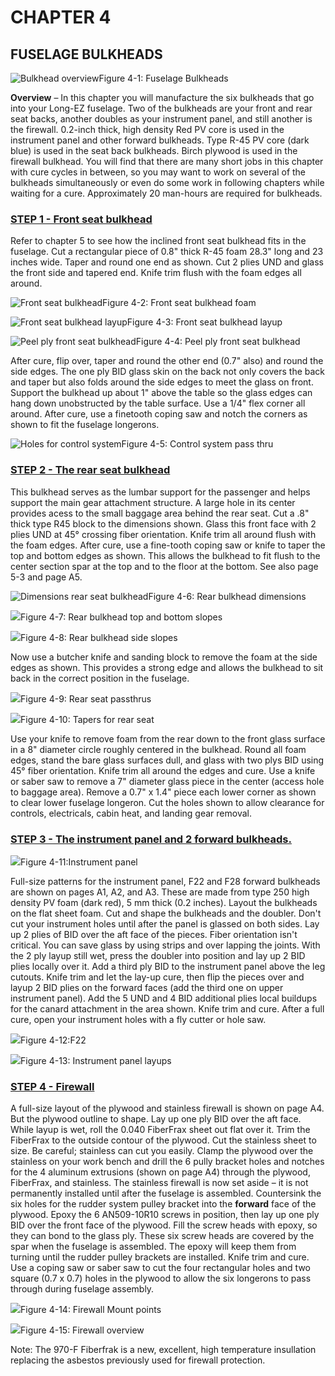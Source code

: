 # CHAPTER 4

## FUSELAGE BULKHEADS 

![Bulkhead overview](../images/04/04_00.png)Figure 4-1: Fuselage Bulkheads

**Overview** – In this chapter you will manufacture the six bulkheads that go into your Long-EZ fuselage. Two of the bulkheads are your front and rear seat backs, another doubles as your instrument panel, and still another is the firewall. 0.2-inch thick, high density Red PV core is used in the instrument panel and other forward bulkheads. Type R-45 PV core (dark blue) is used in the seat back bulkheads. Birch plywood is used in the firewall bulkhead. You will find that there are many short jobs in this chapter with cure cycles in between, so you may want to work on several of the bulkheads simultaneously or even do some work in following chapters while waiting for a cure. Appro­ximately 20 man-hours are required for bulkheads. 

### <u>STEP 1 - Front seat bulkhead</u>

Refer to chapter 5 to see how the inclined front seat bulkhead fits in the fuselage. Cut a rectangular piece of 0.8" thick R-45 foam 28.3" long and 23 inches wide. Taper and round one end as shown. Cut 2 plies UND and glass the front side and tapered end. Knife trim flush with the foam edges all around. 

![Front seat bulkhead](../images/04/04_01.png)Figure 4-2: Front seat bulkhead foam

![Front seat bulkhead layup](../images/04/04_02.png)Figure 4-3: Front seat bulkhead layup

![Peel ply front seat bulkhead](../images/04/04_03.png)Figure 4-4: Peel ply front seat bulkhead

After cure, flip over, taper and round the other end (0.7" also) and round the side edges. The one ply BID glass skin on the back not only covers the back and taper but also folds around the side edges to meet the glass on front. Support the bulkhead up about 1" above the table so the glass edges can hang down unobstructed by the table surface. Use a 1/4" flex corner all around. After cure, use a finetooth coping saw and notch the corners as shown to fit the fuselage longerons. 

![Holes for control system](../images/04/04_04.png)Figure 4-5: Control system pass thru

### <u>STEP 2 - The rear seat bulkhead</u>

This bulkhead serves as the lumbar support for the passenger and helps support the main gear attachment structure. A large hole in its center provides acess to the small baggage area behind the rear seat. Cut a .8" thick type R45 block to the dimensions shown. Glass this front face with 2 plies UND at 45° crossing fiber orientation. Knife trim all around flush with the foam edges. After cure, use a fine-tooth coping saw or knife to taper the top and bottom edges as shown. This allows the bulkhead to fit flush to the center section spar at the top and to the floor at the bottom. See also page 5-3 and page A5.

![Dimensions rear seat bulkhead](../images/04/04_05.png)Figure 4-6: Rear bulkhead dimensions

![](../images/04/04_06.png)Figure 4-7: Rear bulkhead top and bottom slopes

![](../images/04/04_07.png)Figure 4-8: Rear bulkhead side slopes

Now use a butcher knife and sanding block to remove the foam at the side edges as shown. This provides a strong edge and allows the bulkhead to sit back in the correct position in the fuselage.

![](../images/04/04_08.png)Figure 4-9: Rear seat passthrus 

![](../images/04/04_09.png)Figure 4-10: Tapers for rear seat

Use your knife to remove foam from the rear down to the front glass surface in a 8" diameter circle roughly centered in the bulkhead. Round all foam edges, stand the bare glass surfaces dull, and glass with two plys BID using 45° fiber orientation. Knife trim all around the edges and cure. Use a knife or saber saw to remove a 7" diameter glass piece in the center (access hole to baggage area). Remove a 0.7" x 1.4" piece each lower corner as shown to clear lower fuselage longeron. Cut the holes shown to allow clearance for controls, electricals, cabin heat, and landing gear removal.

### <u>STEP 3 - The instrument panel and 2 forward bulkheads.</u>

![](../images/04/04_10.png)Figure 4-11:Instrument panel

Full-size patterns for the instrument panel, F22 and F28 forward bulkheads are shown on pages A1, A2, and A3. These are made from type 250 high density PV foam (dark red), 5 mm thick (0.2 inches). Layout the bulkheads on the flat sheet foam. Cut and shape the bulkheads and the doubler. Don't cut your instrument holes until after the panel is glassed on both sides. Lay up 2 plies of BID over the aft face of the pieces. Fiber orientation isn't critical. You can save glass by using strips and over lapping the joints. With the 2 ply layup still wet, press the doubler into position and lay up 2 BID plies locally over it. Add a third ply BID to the instrument panel above the leg cutouts. Knife trim and let the lay-up cure, then flip the pieces over and layup 2 BID plies on the forward faces (add the third one on upper instrument panel). Add the 5 UND and 4 BID additional plies local buildups for the canard attachment in the area shown. Knife trim and cure. After a full cure, open your instrument holes with a fly cutter or hole saw.

![](../images/04/04_11.png)Figure 4-12:F22 

![](../images/04/04_12.png)Figure 4-13: Instrument panel layups

### <u>STEP 4 - Firewall</u>

A full-size layout of the plywood and stainless firewall is shown on page A4. But the plywood outline to shape. Lay up one ply BID over the aft face. While layup is wet, roll the 0.040 FiberFrax sheet out flat over it. Trim the FiberFrax to the outside contour of the plywood. Cut the stainless sheet to size. Be careful; stainless can cut you easily. Clamp the plywood over the stainless on your work bench and drill the 6 pully bracket holes and notches for the 4 aluminum extrusions (shown on page A4) through the plywood, FiberFrax, and stainless. The stainless firewall is now set aside – it is not permanently installed until after the fuselage is assembled. Countersink the six holes for the rudder system pulley bracket into the **forward** face of the plywood. Epoxy the 6 AN509-10R10 screws in position, then lay up one ply BID over the front face of the plywood. Fill the screw heads with epoxy, so they can bond to the glass ply. These six screw heads are covered by the spar when the fuselage is assembled. The epoxy will keep them from turning until the rudder pulley brackets are installed. Knife trim and cure. Use a coping saw or saber saw to cut the four rectangular holes and two square (0.7 x 0.7) holes in the plywood to allow the six longerons to pass through during fuselage assembly.

![](../images/04/04_13.png)Figure 4-14: Firewall Mount points

![](../images/04/04_14.png)Figure 4-15: Firewall overview

Note: The 970-F Fiberfrak is a new, excellent, high temperature insullation replacing the asbestos previously used for firewall protection.
